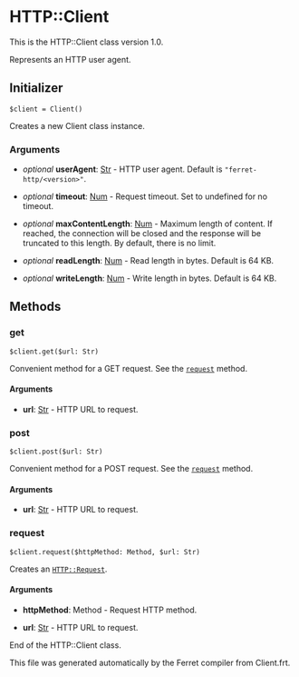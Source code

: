 # HTTP::Client

This is the HTTP::Client class version 1.0.

Represents an HTTP user agent.


## Initializer

```
$client = Client()
```

Creates a new Client class instance.


### Arguments

* *optional* __userAgent__: [Str](/std/doc/String.md) - HTTP user agent. Default is `"ferret-http/<version>"`.

* *optional* __timeout__: [Num](/std/doc/Number.md) - Request timeout. Set to undefined for no timeout.

* *optional* __maxContentLength__: [Num](/std/doc/Number.md) - Maximum length of content.
If reached, the connection will be closed
and the response will be truncated to this length.
By default, there is no limit.

* *optional* __readLength__: [Num](/std/doc/Number.md) - Read length in bytes. Default is 64 KB.

* *optional* __writeLength__: [Num](/std/doc/Number.md) - Write length in bytes. Default is 64 KB.

## Methods

### get

```
$client.get($url: Str)
```

Convenient method for a GET request.
See the [`request`](#request) method.


#### Arguments

* __url__: [Str](/std/doc/String.md) - HTTP URL to request.



### post

```
$client.post($url: Str)
```

Convenient method for a POST request.
See the [`request`](#request) method.


#### Arguments

* __url__: [Str](/std/doc/String.md) - HTTP URL to request.



### request

```
$client.request($httpMethod: Method, $url: Str)
```

Creates an [`HTTP::Request`](Request.md).


#### Arguments

* __httpMethod__: Method - Request HTTP method.

* __url__: [Str](/std/doc/String.md) - HTTP URL to request.





End of the HTTP::Client class.

This file was generated automatically by the Ferret compiler from
Client.frt.